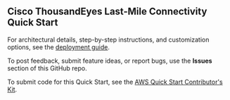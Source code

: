 
## Cisco ThousandEyes Last-Mile Connectivity Quick Start

For architectural details, step-by-step instructions, and customization options, see the [deployment guide](https://fwd.aws/Bvnbe?).

To post feedback, submit feature ideas, or report bugs, use the **Issues** section of this GitHub repo. 

To submit code for this Quick Start, see the [AWS Quick Start Contributor's Kit](https://aws-quickstart.github.io/).


